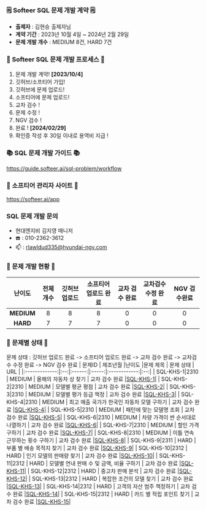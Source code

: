 ### 🗒️ Softeer SQL 문제 개발 계약 🗒️
- **출제자** : 김현승 출제자님
- **계약 기간** : 2023년 10월 4일 ~ 2024년 2월 29일  
- **문제 개발 개수** : MEDIUM 8건, HARD 7건  

### 💚 Softeer SQL 문제 개발 프로세스 💚
1. 문제 개발 계약!   **[2023/10/4]**
2. 깃허브/소프티어 가입!
3. 깃허브에 문제 업로드!
4. 소프티어에 문제 업로드!
5. 교차 검수 !
6. 문제 수정 !
7. NGV 검수 !
8. 완료 !  **[2024/02/29]**
9. 확인증 작성 후 30일 이내로 용역비 지급 ! 

### 📚 SQL 문제 개발 가이드 📚
https://guide.softeer.ai/sql-problem/workflow

### 🌼 소프티어 관리자 사이트 🌼
https://softeer.ai/app
  
### SQL 문제 개발 문의 
- 현대엔지비 김지영 매니저 
- ☎️ : 010-2362-3612
- 📫 : rlawldud335@hyundai-ngv.com

### 📍 문제 개발 현황 📍
| 난이도  | 전체 개수 | 깃허브 업로드 | 소프티어 업로드 완료 | 교차 검수 완료 | 교차검수 수정 완료 | NGV 검수완료 |
|:------------:|:-----:|:------------:|:---------------:|:------------:|:------------:|:-------------:|
| **MEDIUM**  |   8    |      8        |       8       |      0       |       0        |       0        |
| **HARD**    |    7   |      7        |       7        |      0       |       0       |       0        |

### 📌 문제별 상태 📌
문제 상태 : 깃허브 업로드 완료 -> 소프티어 업로드 완료 -> 교차 검수 완료 -> 교차검수 수정 완료 -> NGV 검수 완료
| 문제ID  | 제조년월 |난이도 |문제 제목 | 문제 상태 | URL |
|:-------------:|:--:|:------:|:-----:|:------------:|:--:|
| SQL-KHS-1|2310  |  MEDIUM  |   올해의 자동차 상 찾기                |      교차 검수 완료                         |[SQL-KHS-1](https://github.com/Softeer-Problems-KimHyunSeung/SQL-KHS-1)|
| SQL-KHS-2|2310  |  MEDIUM  |   모델별 평균 평점                     |      교차 검수 완료                         |[SQL-KHS-2](https://github.com/Softeer-Problems-KimHyunSeung/SQL-KHS-2)|
| SQL-KHS-3|2310  |  MEDIUM  |   모델별 평가 등급 책정                |      교차 검수 완료                          |[SQL-KHS-3](https://github.com/Softeer-Problems-KimHyunSeung/SQL-KHS-3)|
| SQL-KHS-4|2310  |  MEDIUM  |   최고 매출 국가가 한국인 자동차 모델 구하기        |     교차 검수 완료                  |[SQL-KHS-4](https://github.com/Softeer-Problems-KimHyunSeung/SQL-KHS-4)|
| SQL-KHS-5|2310  |  MEDIUM  |   패턴에 맞는 모델명 조회               |      교차 검수 완료                          |[SQL-KHS-5](https://github.com/Softeer-Problems-KimHyunSeung/SQL-KHS-5)|
| SQL-KHS-6|2310  |  MEDIUM  |   차량 가격이 싼 순서대로 나열하기        |      교차 검수 완료                |[SQL-KHS-6](https://github.com/Softeer-Problems-KimHyunSeung/SQL-KHS-6)|
| SQL-KHS-7|2310  |  MEDIUM  |   할인 가격 구하기                        |      교차 검수 완료                               |[SQL-KHS-7](https://github.com/Softeer-Problems-KimHyunSeung/SQL-KHS-7)|
| SQL-KHS-8|2310  |  MEDIUM  |   이틀 연속 근무하는 횟수 구하기             |      교차 검수 완료                    |[SQL-KHS-8](https://github.com/Softeer-Problems-KimHyunSeung/SQL-KHS-8)|
| SQL-KHS-9|2311  |  HARD  |   부품 별 배송 목적지 찾기                  |      교차 검수 완료                        |[SQL-KHS-9](https://github.com/Softeer-Problems-KimHyunSeung/SQL-KHS-9)|
| SQL-KHS-10|2312  |  HARD  |   인기 모델의 판매량 찾기                  |      교차 검수 완료                        |[SQL-KHS-10](https://github.com/Softeer-Problems-KimHyunSeung/SQL-KHS-10)|
| SQL-KHS-11|2312  |  HARD  |   모델별 연내 판매 수 및 금액, 비율 구하기    |      교차 검수 완료        |[SQL-KHS-11](https://github.com/Softeer-Problems-KimHyunSeung/SQL-KHS-11)|
| SQL-KHS-12|2312  |  HARD  |   중고차 판매 분석                          |      교차 검수 완료                                |[SQL-KHS-12](https://github.com/Softeer-Problems-KimHyunSeung/SQL-KHS-12)|
| SQL-KHS-13|2312  |  HARD  |   복잡한 조건의 모델 찾기                      |      교차 검수 완료                          |[SQL-KHS-13](https://github.com/Softeer-Problems-KimHyunSeung/SQL-KHS-13)|
| SQL-KHS-14|2312  |  HARD  |   고객의 자산 범주 책정하기                    |      교차 검수 완료                        |[SQL-KHS-14](https://github.com/Softeer-Problems-KimHyunSeung/SQL-KHS-14)|
| SQL-KHS-15|2312  |  HARD  |   카드 별 적립 포인트 찾기                     |      교차 검수 완료                       |[SQL-KHS-15](https://github.com/Softeer-Problems-KimHyunSeung/SQL-KHS-15)|
